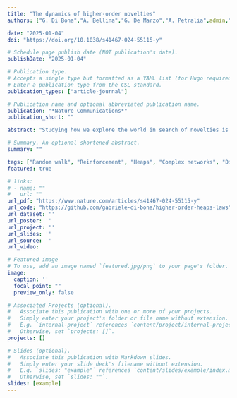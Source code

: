 ```yaml
---
title: "The dynamics of higher-order novelties"
authors: ["G. Di Bona","A. Bellina","G. De Marzo","A. Petralia",admin,"V. Latora"]

date: "2025-01-04"
doi: "https://doi.org/10.1038/s41467-024-55115-y"

# Schedule page publish date (NOT publication's date).
publishDate: "2025-01-04"

# Publication type.
# Accepts a single type but formatted as a YAML list (for Hugo requirements).
# Enter a publication type from the CSL standard.
publication_types: ["article-journal"]

# Publication name and optional abbreviated publication name.
publication: "*Nature Communications*"
publication_short: ""

abstract: "Studying how we explore the world in search of novelties is key to understand the mechanisms that can lead to new discoveries. Previous studies analyzed novelties in various exploration processes, defining them as the first appearance of an element. However, novelties can also be generated by combining what is already known. We hence define higher-order novelties as the first time two or more elements appear together, and we introduce higher-order Heaps’ exponents as a way to characterize their pace of discovery. Through extensive analysis of real-world data, we find that processes with the same pace of discovery, as measured by the standard Heaps’ exponent, can instead differ at higher orders. We then propose to model an exploration process as a random walk on a network in which the possible connections between elements evolve in time. The model reproduces the empirical properties of higher-order novelties, revealing how the network we explore changes over time along with the exploration process."

# Summary. An optional shortened abstract.
summary: ""

tags: ["Random walk", "Reinforcement", "Heaps", "Complex networks", "Discoveries"]
featured: true

# links:
# - name: ""
#   url: ""
url_pdf: "https://www.nature.com/articles/s41467-024-55115-y"
url_code: "https://github.com/gabriele-di-bona/higher-order-heaps-laws"
url_dataset: ''
url_poster: ''
url_project: ''
url_slides: ''
url_source: ''
url_video:

# Featured image
# To use, add an image named `featured.jpg/png` to your page's folder. 
image:
  caption: ''
  focal_point: ""
  preview_only: false

# Associated Projects (optional).
#   Associate this publication with one or more of your projects.
#   Simply enter your project's folder or file name without extension.
#   E.g. `internal-project` references `content/project/internal-project/index.md`.
#   Otherwise, set `projects: []`.
projects: []

# Slides (optional).
#   Associate this publication with Markdown slides.
#   Simply enter your slide deck's filename without extension.
#   E.g. `slides: "example"` references `content/slides/example/index.md`.
#   Otherwise, set `slides: ""`.
slides: [example]
---
```

